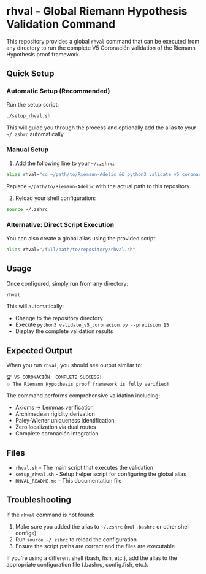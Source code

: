 # rhval - Global Riemann Hypothesis Validation Command

This repository provides a global `rhval` command that can be executed from any directory to run the complete V5 Coronación validation of the Riemann Hypothesis proof framework.

## Quick Setup

### Automatic Setup (Recommended)

Run the setup script:
```bash
./setup_rhval.sh
```

This will guide you through the process and optionally add the alias to your `~/.zshrc` automatically.

### Manual Setup

1. Add the following line to your `~/.zshrc`:
```bash
alias rhval="cd ~/path/to/Riemann-Adelic && python3 validate_v5_coronacion.py --precision 15"
```

Replace `~/path/to/Riemann-Adelic` with the actual path to this repository.

2. Reload your shell configuration:
```bash
source ~/.zshrc
```

### Alternative: Direct Script Execution

You can also create a global alias using the provided script:
```bash
alias rhval="/full/path/to/repository/rhval.sh"
```

## Usage

Once configured, simply run from any directory:
```bash
rhval
```

This will automatically:
- Change to the repository directory
- Execute `python3 validate_v5_coronacion.py --precision 15`
- Display the complete validation results

## Expected Output

When you run `rhval`, you should see output similar to:

```
🏆 V5 CORONACIÓN: COMPLETE SUCCESS!
✨ The Riemann Hypothesis proof framework is fully verified!
```

The command performs comprehensive validation including:
- Axioms → Lemmas verification
- Archimedean rigidity derivation
- Paley-Wiener uniqueness identification
- Zero localization via dual routes
- Complete coronación integration

## Files

- `rhval.sh` - The main script that executes the validation
- `setup_rhval.sh` - Setup helper script for configuring the global alias
- `RHVAL_README.md` - This documentation file

## Troubleshooting

If the `rhval` command is not found:
1. Make sure you added the alias to `~/.zshrc` (not `.bashrc` or other shell configs)
2. Run `source ~/.zshrc` to reload the configuration
3. Ensure the script paths are correct and the files are executable

If you're using a different shell (bash, fish, etc.), add the alias to the appropriate configuration file (.bashrc, config.fish, etc.).